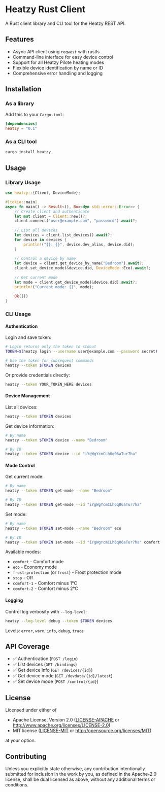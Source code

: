 # Heatzy Rust Client

A Rust client library and CLI tool for the Heatzy REST API.

## Features

- Async API client using `reqwest` with rustls
- Command-line interface for easy device control
- Support for all Heatzy Pilote heating modes
- Flexible device identification by name or ID
- Comprehensive error handling and logging

## Installation

### As a library

Add this to your `Cargo.toml`:

```toml
[dependencies]
heatzy = "0.1"
```

### As a CLI tool

```bash
cargo install heatzy
```

## Usage

### Library Usage

```rust
use heatzy::{Client, DeviceMode};

#[tokio::main]
async fn main() -> Result<(), Box<dyn std::error::Error>> {
    // Create client and authenticate
    let mut client = Client::new()?;
    client.connect("user@example.com", "password").await?;
    
    // List all devices
    let devices = client.list_devices().await?;
    for device in devices {
        println!("{}: {}", device.dev_alias, device.did);
    }
    
    // Control a device by name
    let device = client.get_device_by_name("Bedroom").await?;
    client.set_device_mode(&device.did, DeviceMode::Eco).await?;
    
    // Get current mode
    let mode = client.get_device_mode(&device.did).await?;
    println!("Current mode: {}", mode);
    
    Ok(())
}
```

### CLI Usage

#### Authentication

Login and save token:
```bash
# Login returns only the token to stdout
TOKEN=$(heatzy login --username user@example.com --password secret)

# Use the token for subsequent commands
heatzy --token $TOKEN devices
```

Or provide credentials directly:
```bash
heatzy --token YOUR_TOKEN_HERE devices
```

#### Device Management

List all devices:
```bash
heatzy --token $TOKEN devices
```

Get device information:
```bash
# By name
heatzy --token $TOKEN device --name "Bedroom"

# By ID
heatzy --token $TOKEN device --id "iYgWgYcmCLh6q06aTur7ha"
```

#### Mode Control

Get current mode:
```bash
# By name
heatzy --token $TOKEN get-mode --name "Bedroom"

# By ID
heatzy --token $TOKEN get-mode --id "iYgWgYcmCLh6q06aTur7ha"
```

Set mode:
```bash
# By name
heatzy --token $TOKEN set-mode --name "Bedroom" eco

# By ID
heatzy --token $TOKEN set-mode --id "iYgWgYcmCLh6q06aTur7ha" comfort
```

Available modes:
- `comfort` - Comfort mode
- `eco` - Economy mode
- `frost-protection` (or `frost`) - Frost protection mode
- `stop` - Off
- `comfort-1` - Comfort minus 1°C
- `comfort-2` - Comfort minus 2°C

#### Logging

Control log verbosity with `--log-level`:
```bash
heatzy --log-level debug --token $TOKEN devices
```

Levels: `error`, `warn`, `info`, `debug`, `trace`

## API Coverage

- ✅ Authentication (`POST /login`)
- ✅ List devices (`GET /bindings`)
- ✅ Get device info (`GET /devices/{id}`)
- ✅ Get device mode (`GET /devdata/{id}/latest`)
- ✅ Set device mode (`POST /control/{id}`)

## License

Licensed under either of

- Apache License, Version 2.0 ([LICENSE-APACHE](LICENSE-APACHE) or http://www.apache.org/licenses/LICENSE-2.0)
- MIT license ([LICENSE-MIT](LICENSE-MIT) or http://opensource.org/licenses/MIT)

at your option.

## Contributing

Unless you explicitly state otherwise, any contribution intentionally submitted
for inclusion in the work by you, as defined in the Apache-2.0 license, shall be
dual licensed as above, without any additional terms or conditions.